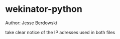 # wekinator-python

Author: Jesse Berdowski

take clear notice of the IP adresses used in both files
